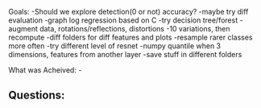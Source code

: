 Goals:
    -Should we explore detection(0 or not) accuracy?
    -maybe try diff evaluation
    -graph log regression based on C
    -try decision tree/forest
    -augment data, rotations/reflections, distortions
        -10 variations, then recompute 
        -diff folders for diff features and plots
        -resample rarer classes more often
        -try different level of resnet
    -numpy quantile when 3 dimensions, features from another layer
    -save stuff in different folders

 What was Acheived:
    -

Questions:
-
